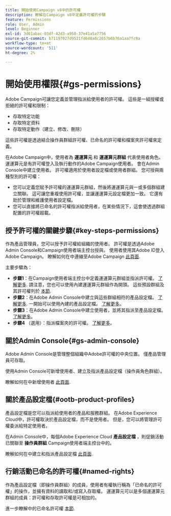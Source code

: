```yaml
---
title: 開始使用Campaign v8中的許可權
description: 瞭解在Campaign v8中定義許可權的步驟
feature: Permissions
role: User, Admin
level: Beginner
exl-id: 3d61abac-03df-42d3-a950-37e41a5a7756
source-git-commit: b71197027d9521fd648a0c2657b6b76a1aa7fc9a
workflow-type: tm+mt
source-wordcount: '511'
ht-degree: 2%

---
```


# 開始使用權限{#gs-permissions}

Adobe Campaign可讓您定義並管理指派給使用者的許可權。 這些是一組授權或拒絕的許可權和限制：

* 存取特定功能
* 存取特定資料
* 存取特定動作（建立、修改、刪除）

這些許可權是透過結合操作員群組許可權、已命名的許可權和檔案夾許可權來定義。

在Adobe Campaign中，使用者為 **運運算元** 和 **運運算元群組** 代表使用者角色。 運運算元是有許可權登入及執行動作的Adobe Campaign使用者。 會在Admin Console中建立使用者。 許可權適用於使用者設定檔或使用者群組。 您可授與兩種型別的許可權：

* 您可以定義您賦予許可權的運運算元群組，然後將運運算元與一或多個群組建立關聯。 這可讓您重複使用許可權，並讓運運算元設定檔更加一致。 它還有助於管理和維護使用者設定檔。
* 您可以直接將已命名的許可權指派給使用者，在某些情況下，這會使透過群組配置的許可權超載。

## 授予許可權的關鍵步驟{#key-steps-permissions}

作為產品管理員，您可以授予許可權給組織的使用者。 許可權是透過Adobe Admin Console和Campaign使用者端主控台授與。 使用者使用其Adobe ID登入Adobe Campaign。 瞭解如何在中連線至Adobe Campaign [此頁面](connect.md).

主要步驟為：

* **步驟1**：在Campaign使用者端主控台中定義運運算元群組並指派許可權。 [了解更多](manage-permissions.md#create-product-profile).
請注意，您也可以使用內建運運算元群組作為開頭。 這些預設群組及其許可權列於 [本節](manage-permissions.md#ootb-productprofiles).
* **步驟2**：在Adobe Admin Console中建立與這些群組相符的產品設定檔。 [了解更多](manage-permissions.md#create-product-profile).
一開始可以使用內建的產品設定檔。 [了解更多](manage-permissions.md#ootb-productprofiles)。
* **步驟3**：在Adobe Admin Console中建立使用者，並將其指派至產品設定檔。 [了解更多](manage-permissions.md#add-users)。
* **步驟4** （選用）：指派檔案夾的許可權。 [了解更多](manage-permissions.md#ootb-productprofiles)。

## 關於Admin Console{#gs-admin-console}

Adobe Admin Console是管理整個組織中Adobe許可權的中央位置。 僅產品管理員可存取。

使用Admin Console可新增使用者、建立及指派產品設定檔（操作員角色群組）。

瞭解如何在中新增使用者 [此頁面](manage-permissions.md#add-users).

## 關於產品設定檔{#ootb-product-profiles}

產品設定檔是您可以指派給使用者的產品和服務群組。 在Adobe Experience Cloud中，許可權取決於產品設定檔，而不是使用者。 但是，您可以將管理許可權委派給特定使用者。

在Admin Console中，每個Adobe Experience Cloud **產品設定檔** ，則促銷活動已關聯至 **操作員群組** Campaign使用者端主控台中的。

瞭解如何在中建立和指派產品設定檔 [此頁面](manage-permissions.md#create-a-product-profile).

## 行銷活動已命名的許可權{#named-rights}

作為產品設定檔（即操作員群組）的成員，使用者有權執行稱為「已命名的許可權」的操作，並擁有資料的讀取和/或寫入存取權。 運運算元可以是多個運運算元群組的成員：許可權和存取許可權是可相加的。

進一步瞭解中的已命名許可權 [本節](manage-permissions.md#use-named-rights).
